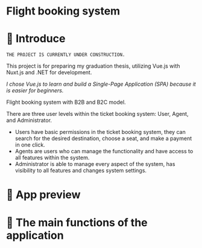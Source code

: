# Flight booking system
# 👋 Introduce
    THE PROJECT IS CURRENTLY UNDER CONSTRUCTION.

 This project is for preparing my graduation thesis, utilizing Vue.js with Nuxt.js and .NET for development.  

_I chose Vue.js to learn and build a Single-Page Application (SPA) because it is easier for beginners._

 Flight booking system with B2B and B2C model.

 There are three user levels within the ticket booking system: User, Agent, and Administrator.
 + Users have basic permissions in the ticket booking system, they can search for the desired destination, choose a seat, and make a payment in one click.
 + Agents are users who can manage the functionality and have access to all features within the system.
 + Administrator is able to manage every aspect of the system, has visibility to all features and changes system settings.

# 👀 App preview

# 🥰 The main functions of the application

